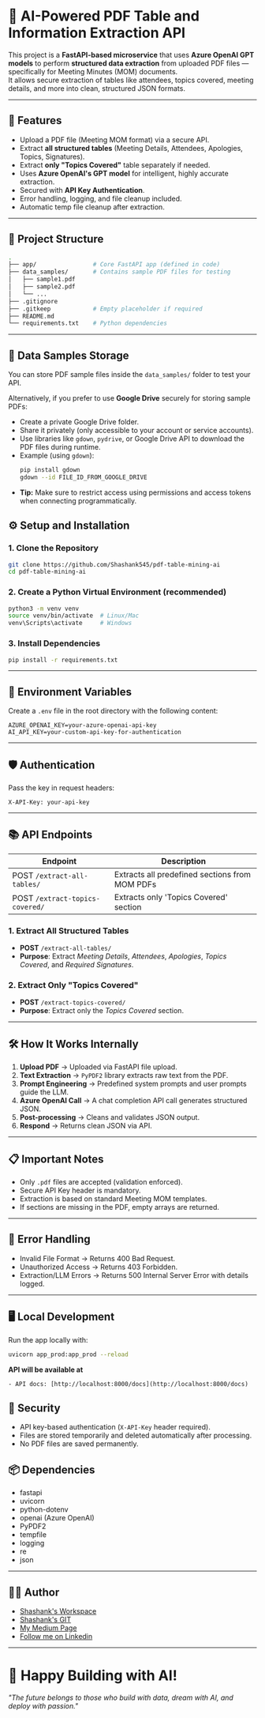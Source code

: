
# 📄 AI-Powered PDF Table and Information Extraction API

This project is a **FastAPI-based microservice** that uses **Azure OpenAI GPT models** to perform **structured data extraction** from uploaded PDF files — specifically for Meeting Minutes (MOM) documents.  
It allows secure extraction of tables like attendees, topics covered, meeting details, and more into clean, structured JSON formats.

---

## 🚀 Features

- Upload a PDF file (Meeting MOM format) via a secure API.
- Extract **all structured tables** (Meeting Details, Attendees, Apologies, Topics, Signatures).
- Extract **only "Topics Covered"** table separately if needed.
- Uses **Azure OpenAI's GPT model** for intelligent, highly accurate extraction.
- Secured with **API Key Authentication**.
- Error handling, logging, and file cleanup included.
- Automatic temp file cleanup after extraction.

---

## 📂 Project Structure

```bash
.
├── app/                # Core FastAPI app (defined in code)
├── data_samples/       # Contains sample PDF files for testing
│   ├── sample1.pdf
│   ├── sample2.pdf
│   └── ...
├── .gitignore
├── .gitkeep            # Empty placeholder if required
├── README.md
└── requirements.txt    # Python dependencies
```

---

## 📂 Data Samples Storage

You can store PDF sample files inside the `data_samples/` folder to test your API.

Alternatively, if you prefer to use **Google Drive** securely for storing sample PDFs:
- Create a private Google Drive folder.
- Share it privately (only accessible to your account or service accounts).
- Use libraries like `gdown`, `pydrive`, or Google Drive API to download the PDF files during runtime.
- Example (using `gdown`):
    ```bash
    pip install gdown
    gdown --id FILE_ID_FROM_GOOGLE_DRIVE
    ```
- **Tip:** Make sure to restrict access using permissions and access tokens when connecting programmatically.





## ⚙️ Setup and Installation

### 1. Clone the Repository

```bash
git clone https://github.com/Shashank545/pdf-table-mining-ai
cd pdf-table-mining-ai
```

### 2. Create a Python Virtual Environment (recommended)

```bash
python3 -m venv venv
source venv/bin/activate  # Linux/Mac
venv\Scripts\activate     # Windows
```

### 3. Install Dependencies

```bash
pip install -r requirements.txt
```

---

## 🔑 Environment Variables

Create a `.env` file in the root directory with the following content:

```env
AZURE_OPENAI_KEY=your-azure-openai-api-key
AI_API_KEY=your-custom-api-key-for-authentication
```

---

## 🛡️ Authentication

Pass the key in request headers:

```http
X-API-Key: your-api-key
```

---

## 📚 API Endpoints

| Endpoint                     | Description                               |
|-------------------------------|-------------------------------------------|
| POST `/extract-all-tables/`   | Extracts all predefined sections from MOM PDFs |
| POST `/extract-topics-covered/` | Extracts only 'Topics Covered' section   |


### 1. Extract All Structured Tables

- **POST** `/extract-all-tables/`
- **Purpose**: Extract *Meeting Details*, *Attendees*, *Apologies*, *Topics Covered*, and *Required Signatures*.

### 2. Extract Only "Topics Covered"

- **POST** `/extract-topics-covered/`
- **Purpose**: Extract only the *Topics Covered* section.

---

## 🛠️ How It Works Internally

1. **Upload PDF** → Uploaded via FastAPI file upload.
2. **Text Extraction** → `PyPDF2` library extracts raw text from the PDF.
3. **Prompt Engineering** → Predefined system prompts and user prompts guide the LLM.
4. **Azure OpenAI Call** → A chat completion API call generates structured JSON.
5. **Post-processing** → Cleans and validates JSON output.
6. **Respond** → Returns clean JSON via API.

---

## 📋 Important Notes

- Only `.pdf` files are accepted (validation enforced).
- Secure API Key header is mandatory.
- Extraction is based on standard Meeting MOM templates.
- If sections are missing in the PDF, empty arrays are returned.

---

## 🧹 Error Handling

- Invalid File Format → Returns 400 Bad Request.
- Unauthorized Access → Returns 403 Forbidden.
- Extraction/LLM Errors → Returns 500 Internal Server Error with details logged.

---

## 🖥️ Local Development

Run the app locally with:

```bash
uvicorn app_prod:app_prod --reload
```


**API will be available at**

    - API docs: [http://localhost:8000/docs](http://localhost:8000/docs)

## 🔐 Security

- API key-based authentication (`X-API-Key` header required).
- Files are stored temporarily and deleted automatically after processing.
- No PDF files are saved permanently.



## 📦 Dependencies

- fastapi
- uvicorn
- python-dotenv
- openai (Azure OpenAI)
- PyPDF2
- tempfile
- logging
- re
- json


---

## 🧑‍💻 Author

- [Shashank's Workspace](https://shashank-e-profile.wixsite.com/worklife)
- [Shashank's GIT](https://github.com/Shashank545)
- [My Medium Page](https://medium.com/%40Immaculate_sha2nk)
- [Follow me on Linkedin](https://www.linkedin.com/in/shashank-s-sahoo)

---

# 🚀 Happy Building with AI!
_"The future belongs to those who build with data, dream with AI, and deploy with passion."_